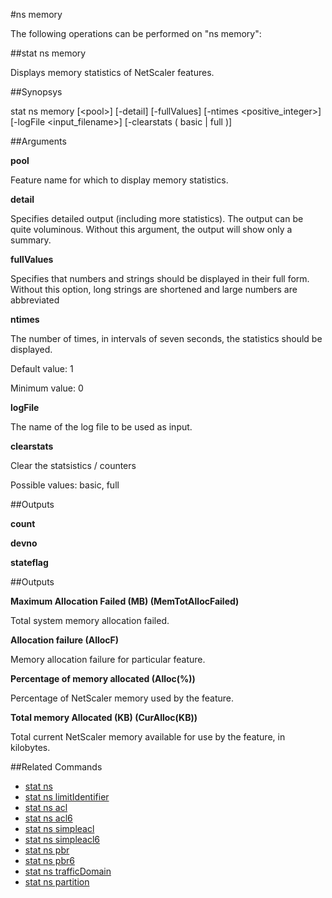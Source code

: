 #ns memory

The following operations can be performed on "ns memory":


##stat ns memory

Displays memory statistics of NetScaler features.


##Synopsys

stat ns memory [&lt;pool>] [-detail] [-fullValues] [-ntimes &lt;positive_integer>] [-logFile &lt;input_filename>] [-clearstats ( basic | full )]


##Arguments

<b>pool</b>
Feature name for which to display memory statistics.

<b>detail</b>
Specifies detailed output (including more statistics). The output can be quite voluminous. Without this argument, the output will show only a summary.

<b>fullValues</b>
Specifies that numbers and strings should be displayed in their full form. Without this option, long strings are shortened and large numbers are abbreviated

<b>ntimes</b>
The number of times, in intervals of seven seconds, the statistics should be displayed.
Default value: 1
Minimum value: 0

<b>logFile</b>
The name of the log file to be used as input.

<b>clearstats</b>
Clear the statsistics / counters
Possible values: basic, full



##Outputs

<b>count</b>

<b>devno</b>

<b>stateflag</b>



##Outputs

<b>Maximum Allocation Failed (MB) (MemTotAllocFailed)</b>
Total system memory allocation failed.

<b>Allocation failure (AllocF)</b>
Memory allocation failure for particular feature.

<b>Percentage of memory allocated (Alloc(%))</b>
Percentage of NetScaler memory used by the feature.

<b>Total memory Allocated (KB) (CurAlloc(KB))</b>
Total current NetScaler memory available for use by the feature, in kilobytes.



##Related Commands

<ul><li><a href="../../..//">stat ns</a></li><li><a href="../../../ml#stat-ns-limitident/ml#stat-ns-limitident">stat ns limitIdentifier</a></li><li><a href="../../..//">stat ns acl</a></li><li><a href="../../..//">stat ns acl6</a></li><li><a href="../../../t-ns-simp/t-ns-simp">stat ns simpleacl</a></li><li><a href="../../../at-ns-simpl/at-ns-simpl">stat ns simpleacl6</a></li><li><a href="../../..//">stat ns pbr</a></li><li><a href="../../..//">stat ns pbr6</a></li><li><a href="../../../#stat-ns-trafficd/#stat-ns-trafficd">stat ns trafficDomain</a></li><li><a href="../../../t-ns-part/t-ns-part">stat ns partition</a></li></ul>



